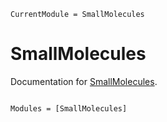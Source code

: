```@meta
CurrentModule = SmallMolecules
```

# SmallMolecules

Documentation for [SmallMolecules](https://github.com/jqfeld/SmallMolecules.jl).

```@index
```

```@autodocs
Modules = [SmallMolecules]
```
